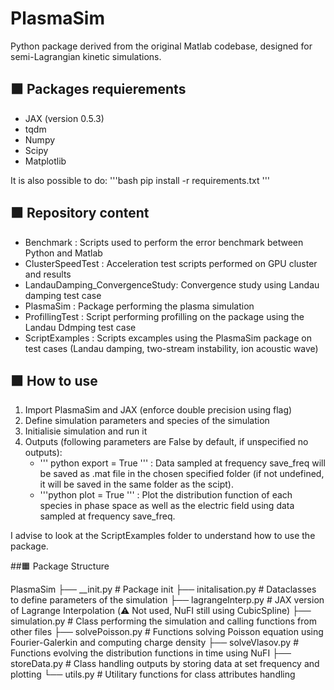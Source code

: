 # PlasmaSim

Python package derived from the original Matlab codebase, designed for semi-Lagrangian kinetic simulations. 


## 🟧 Packages requierements

+ JAX (version 0.5.3)
+ tqdm
+ Numpy
+ Scipy
+ Matplotlib

It is also possible to do: 
'''bash 
pip install -r requirements.txt
'''


## 🟧 Repository content

+ Benchmark :                       Scripts used to perform the error benchmark between Python and Matlab
+ ClusterSpeedTest :                Acceleration test scripts performed on GPU cluster and results
+ LandauDamping_ConvergenceStudy:   Convergence study using Landau damping test case
+ PlasmaSim :                       Package performing the plasma simulation
+ ProfillingTest :                  Script performing profilling on the package using the Landau Ddmping test case
+ ScriptExamples :                  Scripts excamples using the PlasmaSim package on test cases (Landau damping, two-stream instability, ion acoustic wave)      


## 🟧 How to use

1. Import PlasmaSim and JAX (enforce double precision using flag)
2. Define simulation parameters and species of the simulation
3. Initialisie simulation and run it
4. Outputs (following parameters are False by default, if unspecified no outputs):
    + '''
    python export = True
    ''' : Data sampled at frequency save_freq will be saved as .mat file in the chosen specified folder (if not undefined, it will be saved in the same folder as the scipt).
    + '''python
     plot = True
     ''' : Plot the distribution function of each species in phase space as well as the electric field using data sampled at frequency save_freq.

I advise to look at the ScriptExamples folder to understand how to use the package. 


##🟧 Package Structure

PlasmaSim
├── __init.py               # Package init
├── initalisation.py        # Dataclasses to define parameters of the simulation
├── lagrangeInterp.py       # JAX version of Lagrange Interpolation (⚠️ Not used, NuFI still using CubicSpline)
├── simulation.py           # Class performing the simulation and calling functions from other files
├── solvePoisson.py         # Functions solving Poisson equation using Fourier-Galerkin and computing charge density
├── solveVlasov.py          # Functions evolving the distribution functions in time using NuFI 
├── storeData.py            # Class handling outputs by storing data at set frequency and plotting 
└── utils.py                # Utilitary functions for class attributes handling
